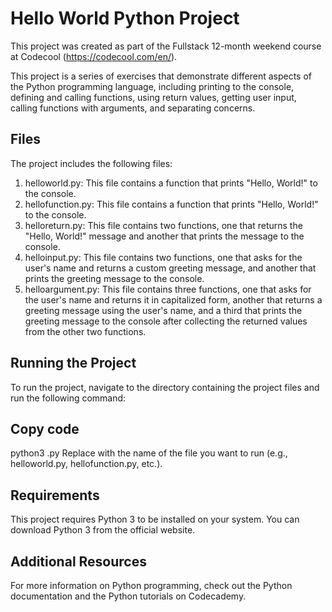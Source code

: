 # Hello World Python Project

This project was created as part of the Fullstack 12-month weekend course at Codecool (https://codecool.com/en/).

This project is a series of exercises that demonstrate different aspects of the Python programming language, including printing to the console, defining and calling functions, using return values, getting user input, calling functions with arguments, and separating concerns.

## Files

The project includes the following files:

1. helloworld.py: This file contains a function that prints "Hello, World!" to the console.
2. hellofunction.py: This file contains a function that prints "Hello, World!" to the console.
3. helloreturn.py: This file contains two functions, one that returns the "Hello, World!" message and another that prints the message to the console.
4. helloinput.py: This file contains two functions, one that asks for the user's name and returns a custom greeting message, and another that prints the greeting message to the console.
5. helloargument.py: This file contains three functions, one that asks for the user's name and returns it in capitalized form, another that returns a greeting message using the user's name, and a third that prints the greeting message to the console after collecting the returned values from the other two functions.

## Running the Project

To run the project, navigate to the directory containing the project files and run the following command:

## Copy code

python3 <filename>.py
Replace <filename> with the name of the file you want to run (e.g., helloworld.py, hellofunction.py, etc.).

## Requirements

This project requires Python 3 to be installed on your system. You can download Python 3 from the official website.

## Additional Resources

For more information on Python programming, check out the Python documentation and the Python tutorials on Codecademy.